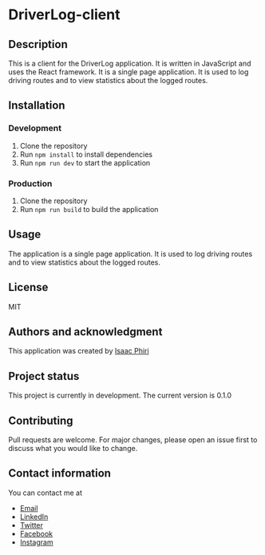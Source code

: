 # DriverLog-client
## Description
This is a client for the DriverLog application. It is written in JavaScript and uses the React framework. It is a single page application. It is used to log driving routes and to view statistics about the logged routes.

## Installation
### Development
1. Clone the repository
2. Run `npm install` to install dependencies
3. Run `npm run dev` to start the application

### Production
1. Clone the repository
2. Run `npm run build` to build the application

## Usage
The application is a single page application. It is used to log driving routes and to view statistics about the logged routes.

## License
MIT

## Authors and acknowledgment
This application was created by [Isaac Phiri](https://github.com/IsaacPhiri)

## Project status
This project is currently in development. The current version is 0.1.0

## Contributing
Pull requests are welcome. For major changes, please open an issue first to discuss what you would like to change.

## Contact information
You can contact me at
- [Email](mailto:isaacphiri315@gmail.com)
- [LinkedIn](https://www.linkedin.com/in/isaac-phiri-6865971b3/)
- [Twitter](https://twitter.com/PhiriIsaac315)
- [Facebook](https://www.facebook.com/isaac.phiri.315/)
- [Instagram](https://www.instagram.com/isaac_phiri315/)